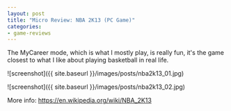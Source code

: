 ```yaml
---
layout: post
title: "Micro Review: NBA 2K13 (PC Game)"
categories:
- game-reviews
---
```




The MyCareer mode, which is what I mostly play, is really fun, it's the game closest to what I like about playing basketball in real life.


![screenshot]({{ site.baseurl }}/images/posts/nba2k13_01.jpg)

![screenshot]({{ site.baseurl }}/images/posts/nba2k13_02.jpg)

<p>More info: <a href="https://en.wikipedia.org/wiki/NBA_2K13">https://en.wikipedia.org/wiki/NBA_2K13</a><p>

